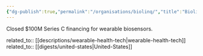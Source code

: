 ```yaml
---
{"dg-publish":true,"permalink":"/organisations/biolinq/","title":"Biolinq"}
---
```



Closed $100M Series C financing for wearable biosensors.

related_to:: [[descriptions/wearable-health-tech\|wearable-health-tech]]
related_to:: [[digests/united-states\|United-States]]
